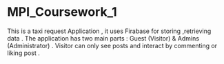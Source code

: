 # MPI_Coursework_1
This is a taxi request Application , it uses Firabase for storing ,retrieving data . The application has two main parts : Guest (Visitor) &amp; Admins (Administrator) . Visitor can only see posts and interact by commenting or liking post .
